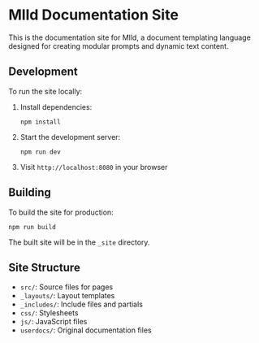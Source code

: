 # Mlld Documentation Site

This is the documentation site for Mlld, a document templating language designed for creating modular prompts and dynamic text content.

## Development

To run the site locally:

1. Install dependencies:
   ```
   npm install
   ```

2. Start the development server:
   ```
   npm run dev
   ```

3. Visit `http://localhost:8080` in your browser

## Building

To build the site for production:

```
npm run build
```

The built site will be in the `_site` directory.

## Site Structure

- `src/`: Source files for pages
- `_layouts/`: Layout templates
- `_includes/`: Include files and partials
- `css/`: Stylesheets
- `js/`: JavaScript files
- `userdocs/`: Original documentation files